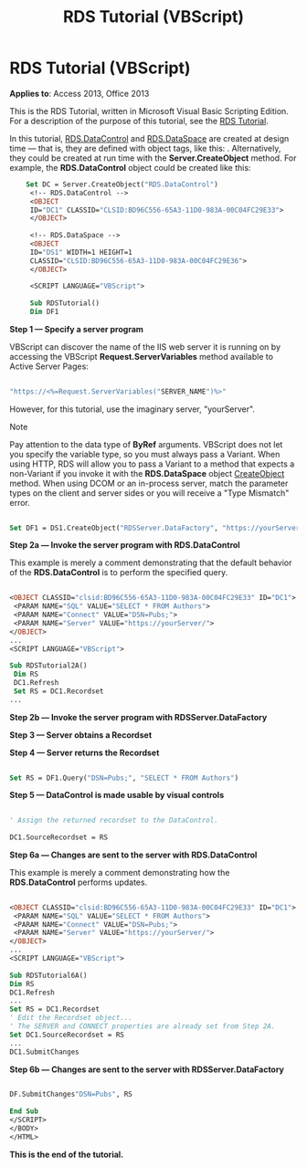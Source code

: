 ﻿---
title: RDS Tutorial (VBScript)
TOCTitle: RDS Tutorial (VBScript)
ms:assetid: 7a6596fd-00b9-a637-7d00-fb55a621305f
ms:mtpsurl: https://msdn.microsoft.com/library/JJ249506(v=office.15)
ms:contentKeyID: 48545792
ms.date: 09/18/2015
mtps_version: v=office.15
---

# RDS Tutorial (VBScript)


**Applies to**: Access 2013, Office 2013

This is the RDS Tutorial, written in Microsoft Visual Basic Scripting Edition. For a description of the purpose of this tutorial, see the [RDS Tutorial](chapter-12-rds-tutorial.md).

In this tutorial, [RDS.DataControl](datacontrol-object-rds.md) and [RDS.DataSpace](dataspace-object-rds.md) are created at design time — that is, they are defined with object tags, like this: . Alternatively, they could be created at run time with the **Server.CreateObject** method. For example, the **RDS.DataControl** object could be created like this:

```vb
    Set DC = Server.CreateObject("RDS.DataControl") 
     <!-- RDS.DataControl --> 
     <OBJECT 
     ID="DC1" CLASSID="CLSID:BD96C556-65A3-11D0-983A-00C04FC29E33"> 
     </OBJECT> 
     
     <!-- RDS.DataSpace --> 
     <OBJECT 
     ID="DS1" WIDTH=1 HEIGHT=1 
     CLASSID="CLSID:BD96C556-65A3-11D0-983A-00C04FC29E36"> 
     </OBJECT> 
     
     <SCRIPT LANGUAGE="VBScript"> 
     
     Sub RDSTutorial() 
     Dim DF1 
```

**Step 1 — Specify a server program**

VBScript can discover the name of the IIS web server it is running on by accessing the VBScript **Request.ServerVariables** method available to Active Server Pages:

```vb 
 
"https://<%=Request.ServerVariables("SERVER_NAME")%>" 
```

However, for this tutorial, use the imaginary server, "yourServer".


> [!NOTE]
> <P>Pay attention to the data type of <STRONG>ByRef</STRONG> arguments. VBScript does not let you specify the variable type, so you must always pass a Variant. When using HTTP, RDS will allow you to pass a Variant to a method that expects a non-Variant if you invoke it with the <STRONG>RDS.DataSpace</STRONG> object <A href="createobject-method-rds.md">CreateObject</A> method. When using DCOM or an in-process server, match the parameter types on the client and server sides or you will receive a "Type Mismatch" error.</P>

```vb
 
Set DF1 = DS1.CreateObject("RDSServer.DataFactory", "https://yourServer") 
```

**Step 2a — Invoke the server program with RDS.DataControl**

This example is merely a comment demonstrating that the default behavior of the **RDS.DataControl** is to perform the specified query.

```vb
 
<OBJECT CLASSID="clsid:BD96C556-65A3-11D0-983A-00C04FC29E33" ID="DC1"> 
 <PARAM NAME="SQL" VALUE="SELECT * FROM Authors"> 
 <PARAM NAME="Connect" VALUE="DSN=Pubs;"> 
 <PARAM NAME="Server" VALUE="https://yourServer/"> 
</OBJECT> 
... 
<SCRIPT LANGUAGE="VBScript"> 
 
Sub RDSTutorial2A() 
 Dim RS 
 DC1.Refresh 
 Set RS = DC1.Recordset 
... 
```

**Step 2b — Invoke the server program with RDSServer.DataFactory**

**Step 3 — Server obtains a Recordset**

**Step 4 — Server returns the Recordset**

```vb
 
Set RS = DF1.Query("DSN=Pubs;", "SELECT * FROM Authors") 
```

**Step 5 — DataControl is made usable by visual controls**

```vb
 
' Assign the returned recordset to the DataControl. 
 
DC1.SourceRecordset = RS 
```

**Step 6a — Changes are sent to the server with RDS.DataControl**

This example is merely a comment demonstrating how the **RDS.DataControl** performs updates.

```vb
 
<OBJECT CLASSID="clsid:BD96C556-65A3-11D0-983A-00C04FC29E33" ID="DC1"> 
 <PARAM NAME="SQL" VALUE="SELECT * FROM Authors"> 
 <PARAM NAME="Connect" VALUE="DSN=Pubs;"> 
 <PARAM NAME="Server" VALUE="https://yourServer/"> 
</OBJECT> 
... 
<SCRIPT LANGUAGE="VBScript"> 
 
Sub RDSTutorial6A() 
Dim RS 
DC1.Refresh 
... 
Set RS = DC1.Recordset 
' Edit the Recordset object... 
' The SERVER and CONNECT properties are already set from Step 2A. 
Set DC1.SourceRecordset = RS 
... 
DC1.SubmitChanges 
```

**Step 6b — Changes are sent to the server with RDSServer.DataFactory**

```vb
 
DF.SubmitChanges"DSN=Pubs", RS 
 
End Sub 
</SCRIPT> 
</BODY> 
</HTML> 
```

**This is the end of the tutorial.**

